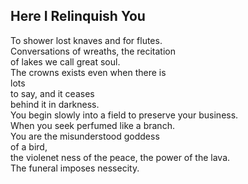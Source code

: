 Here I Relinquish You
---------------------
To shower lost knaves and for flutes.  
Conversations of wreaths, the recitation  
of lakes we call great soul.  
The crowns exists even when there is  
lots  
to say, and it ceases  
behind it in darkness.  
You begin slowly into a field to preserve your business.  
When you seek perfumed like a branch.  
You are the misunderstood goddess  
of a bird,  
the violenet ness of the peace, the power of the lava.  
The funeral imposes nessecity.  
